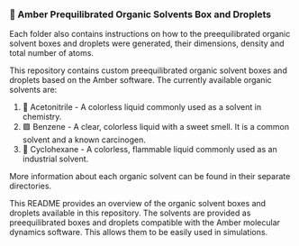 ### 🧪 Amber Prequilibrated Organic Solvents Box and Droplets
Each folder also contains instructions on how to the preequilibrated organic solvent boxes and droplets were generated, their dimensions, density and total number of atoms.

This repository contains custom preequilibrated organic solvent boxes and droplets based on the Amber software. The currently available organic solvents are:

1. 🧪 Acetonitrile - A colorless liquid commonly used as a solvent in chemistry.
2. 🟪 Benzene - A clear, colorless liquid with a sweet smell. It is a common solvent and a known carcinogen.
3. 🔮 Cyclohexane - A colorless, flammable liquid commonly used as an industrial solvent.

More information about each organic solvent can be found in their separate directories.

This README provides an overview of the organic solvent boxes and droplets available in this repository. The solvents are provided as preequilibrated boxes and droplets compatible with the Amber molecular dynamics software. This allows them to be easily used in simulations.
